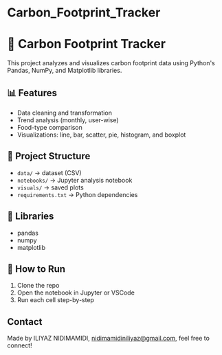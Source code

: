 # Carbon_Footprint_Tracker
# 🌱 Carbon Footprint Tracker

This project analyzes and visualizes carbon footprint data using Python's Pandas, NumPy, and Matplotlib libraries.

## 📊 Features
- Data cleaning and transformation
- Trend analysis (monthly, user-wise)
- Food-type comparison
- Visualizations: line, bar, scatter, pie, histogram, and boxplot

## 📁 Project Structure
- `data/` → dataset (CSV)
- `notebooks/` → Jupyter analysis notebook
- `visuals/` → saved plots
- `requirements.txt` → Python dependencies

## 🔧 Libraries
- pandas
- numpy
- matplotlib

## 📌 How to Run
1. Clone the repo
2. Open the notebook in Jupyter or VSCode
3. Run each cell step-by-step

##  Contact
Made by ILIYAZ NIDIMAMIDI,
nidimamidiniliyaz@gmail.com,
feel free to connect!
